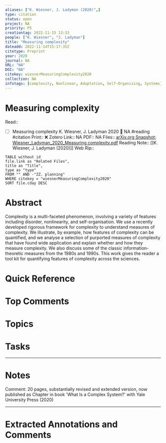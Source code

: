 ```yaml
---
aliases: ["K. Wiesner, J. Ladyman (2020)",]
type: citation
status: open
project: NA
priority: P5
creationtag: 2022-11-15 13:33
people: ["K. Wiesner", "J. Ladyman"]
title: "Measuring complexity"
dateadd: 2022-11-14T15:17:35Z
citetype: Preprint
year: 2020
journal: NA
URL: "NA"
DOI: "NA"
citekey: wiesnerMeasuringComplexity2020
collection: NA
infotags: [complexity, Nonlinear, Adaptation, Self-Organizing, Systems]
---
```


# Measuring complexity
Read:: 
- [ ] Measuring complexity K. Wiesner, J. Ladyman 2020 🛫 NA #reading #citation
Print::  ❌
Zotero Link:: NA
PDF:: NA
Files:: [arXiv.org Snapshot](file:////home/michaelt/Insync/m@tarlton.info/Google%20Drive/06.%20Zotero/storage/KL9IXXR4/1909.html); [Wiesner_Ladyman_2020_Measuring complexity.pdf](file:////home/michaelt/Insync/m@tarlton.info/Google%20Drive/06.%20Zotero/storage/PI7FY3IV/Wiesner_Ladyman_2020_Measuring%20complexity.pdf)
Reading Note:: [[K. Wiesner, J. Ladyman (2020)]]
Web Rip:: 

```dataview
TABLE without id
file.link as "Related Files",
title as "Title",
type as "type"
FROM "" AND -"ZZ. planning"
WHERE citekey = "wiesnerMeasuringComplexity2020" 
SORT file.cday DESC
```

# Abstract
Complexity is a multi-faceted phenomenon, involving a variety of features including disorder, nonlinearity, and self-organisation. We use a recently developed rigorous framework for complexity to understand measures of complexity. We illustrate, by example, how features of complexity can be quantified, and we analyse a selection of purported measures of complexity that have found wide application and explain whether and how they measure complexity. We also discuss some of the classic information-theoretic measures from the 1980s and 1990s. This work gives the reader a tool kit for quantifying features of complexity across the sciences.

# Quick Reference


# Top Comments


# Topics


# Tasks


----
# Notes
Comment: 20 pages, substantially revised and extended version, now published as Chapter in book 'What Is a Complex System?' with Yale University Press (2020)

----
# Extracted Annotations and Comments
